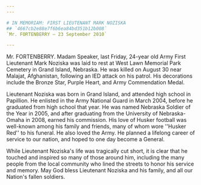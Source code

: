 ```yaml
---
---

# IN MEMORIAM: FIRST LIEUTENANT MARK NOZISKA
## `4667cb2e88e7f6b6ea84bd351b12b008`
`Mr. FORTENBERRY — 23 September 2010`

---
```



Mr. FORTENBERRY. Madam Speaker, last Friday, 24-year old Army First 
Lieutenant Mark Noziska was laid to rest at West Lawn Memorial Park 
Cemetery in Grand Island, Nebraska. He was killed on August 30 near 
Malajat, Afghanistan, following an IED attack on his patrol. His 
decorations include the Bronze Star, Purple Heart, and Army 
Commendation Medal.

Lieutenant Noziska was born in Grand Island, and attended high school 
in Papillion. He enlisted in the Army National Guard in March 2004, 
before he graduated from high school that year. He was named Nebraska 
Soldier of the Year in 2005, and after graduating from the University 
of Nebraska-Omaha in 2008, earned his commission. His love of Husker 
football was well-known among his family and friends, many of whom wore 
''Husker Red'' to his funeral. He also loved the Army. He planned a 
lifelong career of service to our nation, and hoped to one day become a 
General.

While Lieutenant Noziska's life was tragically cut short, it is clear 
that he touched and inspired so many of those around him, including the 
many people from the local community who lined the streets to honor his 
service and memory. May God bless Lieutenant Noziska and his family, 
and all our Nation's fallen soldiers.
